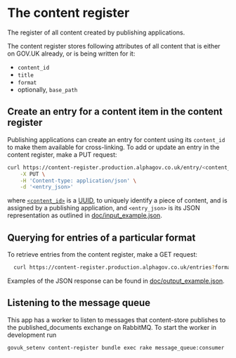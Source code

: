# The content register

The register of all content created by publishing applications.

The content register stores following attributes of all content
that is either on GOV.UK already, or is being written for it:

* `content_id`
* `title`
* `format`
* optionally, `base_path`

## Create an entry for a content item in the content register

Publishing applications can create an entry for content using its `content_id`
to make them available for cross-linking. To add or update an entry in the
content register, make a PUT request:

``` sh
curl https://content-register.production.alphagov.co.uk/entry/<content_id> \
    -X PUT \
    -H 'Content-type: application/json' \
    -d '<entry_json>'
```

where [`<content_id>`](https://github.com/alphagov/content-store/blob/master/doc/content_item_fields.md#content_id) is a [UUID](http://tools.ietf.org/html/rfc4122), to uniquely identify a piece of content,
and is assigned by a publishing application, and `<entry_json>`
is its JSON representation as outlined in [doc/input_example.json](doc/input_example.json).

## Querying for entries of a particular format

To retrieve entries from the content register, make a GET request:

``` sh
  curl https://content-register.production.alphagov.co.uk/entries?format=news-article
```

Examples of the JSON response can be found in [doc/output_example.json](doc/output_example.json).

## Listening to the message queue

This app has a worker to listen to messages that content-store publishes to the
published_documents exchange on RabbitMQ.  To start the worker in development run

``` sh
govuk_setenv content-register bundle exec rake message_queue:consumer
```
